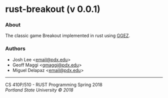 # rust-breakout (v 0.0.1)
### About
The classic game Breakout implemented in rust using [GGEZ](https://github.com/ggez/ggez).

### Authors
* Josh Lee <<email@pdx.edu>>
* Geoff Maggi <<gmaggi@pdx.edu>>
* Miguel Delapaz <<email@pdx.edu>>

---------------------------------------

CS 410P/510 - RUST Programming Spring 2018  
*Portland State University © 2018*
